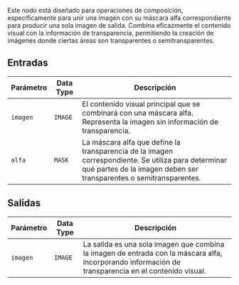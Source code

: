 Este nodo está diseñado para operaciones de composición, específicamente para unir una imagen con su máscara alfa correspondiente para producir una sola imagen de salida. Combina eficazmente el contenido visual con la información de transparencia, permitiendo la creación de imágenes donde ciertas áreas son transparentes o semitransparentes.

## Entradas

| Parámetro | Data Type | Descripción |
|-----------|-------------|-------------|
| `imagen`   | `IMAGE`     | El contenido visual principal que se combinará con una máscara alfa. Representa la imagen sin información de transparencia. |
| `alfa`   | `MASK`      | La máscara alfa que define la transparencia de la imagen correspondiente. Se utiliza para determinar qué partes de la imagen deben ser transparentes o semitransparentes. |

## Salidas

| Parámetro | Data Type | Descripción |
|-----------|-------------|-------------|
| `imagen`   | `IMAGE`     | La salida es una sola imagen que combina la imagen de entrada con la máscara alfa, incorporando información de transparencia en el contenido visual. |
